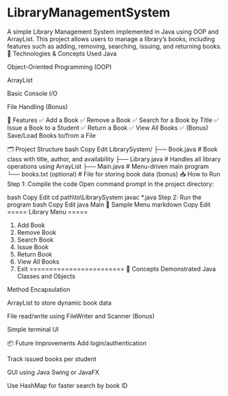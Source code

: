 # LibraryManagementSystem
A simple Library Management System implemented in Java using OOP and ArrayList. This project allows users to manage a library’s books, including features such as adding, removing, searching, issuing, and returning books.
🔧 Technologies & Concepts Used
Java

Object-Oriented Programming (OOP)

ArrayList

Basic Console I/O

File Handling (Bonus)

🚀 Features
✅ Add a Book
✅ Remove a Book
✅ Search for a Book by Title
✅ Issue a Book to a Student
✅ Return a Book
✅ View All Books
✅ (Bonus) Save/Load Books to/from a File

🗂️ Project Structure
bash
Copy
Edit
LibrarySystem/
├── Book.java                 # Book class with title, author, and availability
├── Library.java              # Handles all library operations using ArrayList
├── Main.java                 # Menu-driven main program
└── books.txt (optional)      # File for storing book data (bonus)
📥 How to Run
Step 1: Compile the code
Open command prompt in the project directory:

bash
Copy
Edit
cd path\to\LibrarySystem
javac *.java
Step 2: Run the program
bash
Copy
Edit
java Main
📝 Sample Menu
markdown
Copy
Edit
===== Library Menu =====
1. Add Book
2. Remove Book
3. Search Book
4. Issue Book
5. Return Book
6. View All Books
0. Exit
========================
🧠 Concepts Demonstrated
Java Classes and Objects

Method Encapsulation

ArrayList<Book> to store dynamic book data

File read/write using FileWriter and Scanner (Bonus)

Simple terminal UI

📦 Future Improvements
Add login/authentication

Track issued books per student

GUI using Java Swing or JavaFX

Use HashMap for faster search by book ID

